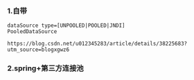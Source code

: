### 1.自带
    dataSource type=[UNPOOLED|POOLED|JNDI]
    PooledDataSource
    
    https://blog.csdn.net/u012345283/article/details/38225683?utm_source=blogxgwz6

### 2.spring+第三方连接池    

